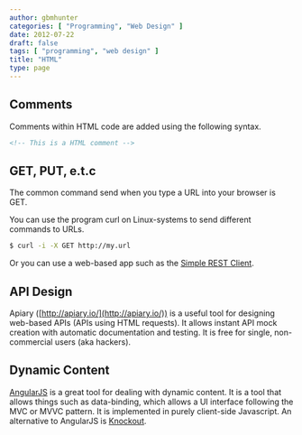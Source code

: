 ```yaml
---
author: gbmhunter
categories: [ "Programming", "Web Design" ]
date: 2012-07-22
draft: false
tags: [ "programming", "web design" ]
title: "HTML"
type: page
---
```


## Comments

Comments within HTML code are added using the following syntax.

```html    
<!-- This is a HTML comment -->
```

## GET, PUT, e.t.c

The common command send when you type a URL into your browser is GET.

You can use the program curl on Linux-systems to send different commands to URLs.

```sh    
$ curl -i -X GET http://my.url
```

Or you can use a web-based app such as the [Simple REST Client](https://chrome.google.com/webstore/detail/simple-rest-client/fhjcajmcbmldlhcimfajhfbgofnpcjmb?utm_source=chrome-ntp-icon).

## API Design

Apiary ([http://apiary.io/](http://apiary.io/)) is a useful tool for designing web-based APIs (APIs using HTML requests). It allows instant API mock creation with automatic documentation and testing. It is free for single, non-commercial users (aka hackers).

## Dynamic Content

[AngularJS](http://angularjs.org/) is a great tool for dealing with dynamic content. It is a tool that allows things such as data-binding, which allows a UI interface following the MVC or MVVC pattern. It is implemented in purely client-side Javascript. An alternative to AngularJS is [Knockout](http://knockoutjs.com/).